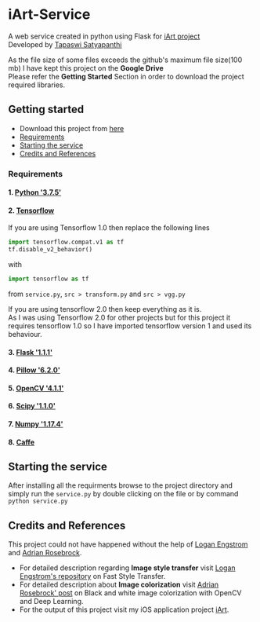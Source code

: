 # iArt-Service
A web service created in python using Flask for [iArt project](https://github.com/Tapaswi846580/iArt)<br>
Developed by [Tapaswi Satyapanthi](https://www.linkedin.com/in/tapaswi97/)

As the file size of some files exceeds the github's maximum file size(100 mb) I have kept this project on the **Google Drive**<br>
Please refer the **Getting Started** Section in order to download the project required libraries.

## Getting started
- Download this project from [here](https://drive.google.com/open?id=11jdUpzymmc9p1scQrhOOFFx9cET12wWY)
- [Requirements](#requirements)
- [Starting the service](#starting-the-service)
- [Credits and References](#credits-and-references)


### Requirements
#### 1. [Python '3.7.5'](https://www.python.org/downloads/release/python-375/)
#### 2. [Tensorflow](https://www.tensorflow.org/)<br>
If you are using Tensorflow 1.0 then replace the following lines

```python
import tensorflow.compat.v1 as tf
tf.disable_v2_behavior()
```
with
```python
import tensorflow as tf
```
from ```service.py```, ```src > transform.py``` and ```src > vgg.py```<br>

If you are using tensorflow 2.0 then keep everything as it is.<br>
As I was using Tensorflow 2.0 for other projects but for this project it requires tensorflow 1.0 so I have imported tensorflow version 1 and used its behaviour.

#### 3. [Flask '1.1.1'](https://pypi.org/project/Flask/1.1.1/)
#### 4. [Pillow '6.2.0'](https://pypi.org/project/Pillow/6.2.0/)
#### 5. [OpenCV '4.1.1'](https://docs.opencv.org/4.1.1/)
#### 6. [Scipy '1.1.0'](https://pypi.org/project/scipy/1.1.0/)
#### 7. [Numpy '1.17.4'](https://pypi.org/project/numpy/1.17.3/)
#### 8. [Caffe](http://caffe.berkeleyvision.org/)

## Starting the service
After installing all the requirments browse to the project directory and simply run the ```service.py``` by double clicking on the file or by command ```python service.py```


## Credits and References
This project could not have happened without the help of [Logan Engstrom](https://github.com/lengstrom) and [Adrian Rosebrock](https://www.pyimagesearch.com/author/adrian/).<br>
- For detailed description regarding **Image style transfer** visit [Logan Engstrom's repository](https://github.com/lengstrom/fast-style-transfer) on Fast Style Transfer.
- For detailed description about **Image colorization** visit [Adrian Rosebrock' post](https://www.pyimagesearch.com/2019/02/25/black-and-white-image-colorization-with-opencv-and-deep-learning/) on Black and white image colorization with OpenCV and Deep Learning.
- For the output of this project visit my iOS application project [iArt](https://github.com/Tapaswi846580/iArt).
